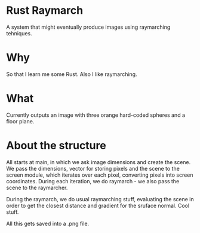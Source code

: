 # Rust Raymarch
A system that might eventually produce images using raymarching tehniques.
# Why
So that I learn me some Rust. Also I like raymarching.
# What
Currently outputs an image with three orange hard-coded spheres and a floor plane.

# About the structure
All starts at main, in which we ask image dimensions and create the scene.
We pass the dimensions, vector for storing pixels and the scene to the screen
module, which iterates over each pixel, converting pixels into screen coordinates.
During each iteration, we do raymarch - we also pass the scene to the raymarcher.

During the raymarch, we do usual raymarching stuff, evaluating the scene in order to
get the closest distance and gradient for the sruface normal. Cool stuff.

All this gets saved into a .png file.
